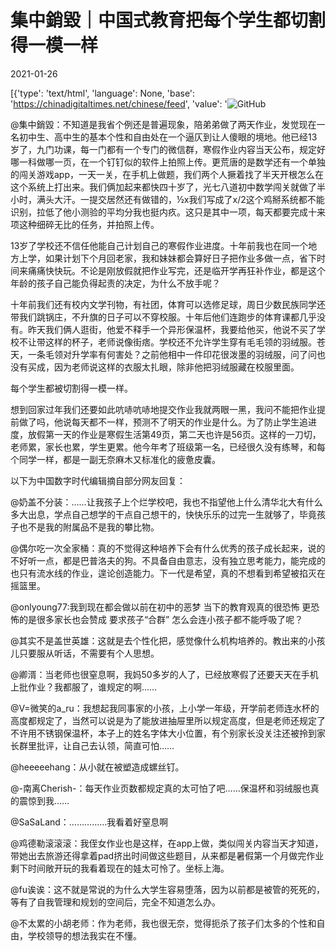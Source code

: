 # 集中銷毀｜中国式教育把每个学生都切割得一模一样

2021-01-26

[{'type': 'text/html', 'language': None, 'base': 'https://chinadigitaltimes.net/chinese/feed', 'value': '![GitHub](https://chinadigitaltimes.net/chinese/files/2020/10/m1uTIOKZmEcFDkpdBG_sU3x4Qk4DQmmFAcy2fgHMtn4.jpeg) 

@集中銷毀：不知道是我省个例还是普遍现象，陪弟弟做了两天作业，发觉现在一名初中生、高中生的基本个性和自由处在一个逼仄到让人傻眼的境地。他已经13岁了，九门功课，每一门都有一个专门的微信群，寒假作业内容当天公布，规定好哪一科做哪一页，在一个钉钉似的软件上拍照上传。更荒唐的是数学还有一个单独的闯关游戏app，一天一关，在手机上做题，我们两个人撅着找了半天开根怎么在这个系统上打出来。我们俩加起来都快四十岁了，光七八道初中数学闯关就做了半小时，满头大汗。一提交居然还有做错的，½x我们写成了x/2这个鸡掰系统都不能识别，拉低了他小测验的平均分我也挺内疚。这只是其中一项，每天都要完成十来项这种细碎无比的任务，并拍照上传。

13岁了学校还不信任他能自己计划自己的寒假作业进度。十年前我也在同一个地方上学，如果计划下个月回老家，我和妹妹都会算好日子把作业多做一点，省下时间来痛痛快快玩。不论是刚放假就把作业写完，还是临开学再狂补作业，都是这个年龄的孩子自己能负得起责的决定，为什么不放手呢？

十年前我们还有校内文学刊物，有社团，体育可以选修足球，周日少数民族同学还带我们跳锅庄，不升旗的日子可以不穿校服。十年后他们连跑步的体育课都几乎没有。昨天我们俩人逛街，他爱不释手一个异形保温杯，我要给他买，他说不买了学校不让带这样的杯子，老师说像街痞。学校还不允许学生穿有毛毛领的羽绒服。苍天，一条毛领对升学率有何害处？之前他相中一件印花很泼墨的羽绒服，问了问也没有买成，因为老师说这样的衣服太扎眼，除非他把羽绒服藏在校服里面。

每个学生都被切割得一模一样。

想到回家过年我们还要如此吭哧吭哧地提交作业我就两眼一黑，我问不能把作业提前做了吗，他说每天都不一样，预测不了明天的作业是什么。为了防止学生追进度，放假第一天的作业是寒假生活第49页，第二天也许是56页。这样的一刀切，老师累，家长也累，学生更累。他今年考了班级第一名，已经很久没有练琴，和每个同学一样，都是一副无奈麻木又标准化的疲惫皮囊。

以下为中国数字时代编辑摘自部分网友回复：



@奶盖不分装：……让我孩子上个烂学校吧，我也不指望他上什么清华北大有什么多大出息，学点自己想学的干点自己想干的，快快乐乐的过完一生就够了，毕竟孩子也不是我的附属品不是我的攀比物。

@偶尔吃一次全家桶：真的不觉得这种培养下会有什么优秀的孩子成长起来，说的不好听一点，都是巴普洛夫的狗。不具备自由意志，没有独立思考能力，能完成的也只有流水线的作业，遑论创造能力。下一代是希望，真的不想看到希望被掐灭在摇篮里。

@onlyoung77:我到现在都会做以前在初中的恶梦 当下的教育观真的很恐怖 更恐怖的是很多家长也会赞成 要求孩子“合群” 怎么会连小孩子都不能呼吸了呢？

@其实不是盖世英雄：这就是去个性化把，感觉像什么机构培养的。教出来的小孩儿只要服从听话，不需要有个人思想。

@卿湑：当老师也很窒息啊，我妈50多岁的人了，已经放寒假了还要天天在手机上批作业？我都服了，谁规定的啊……

@V=微笑的a_ru：我想起我同事家的小孩，上小学一年级，开学前老师连水杯的高度都规定了，当然可以说是为了能放进抽屉里所以规定高度，但是老师还规定了不许用不锈钢保温杯，本子上的姓名字体大小位置，有个别家长没关注还被拎到家长群里批评，让自己去认领，简直可怕……

@heeeeehang：从小就在被塑造成螺丝钉。

@-南离Cherish-：每天作业页数都规定真的太可怕了吧……保温杯和羽绒服也真的震惊到我……

@SaSaLand：……………我看着好窒息啊

@鸡德勒滚滚滚：我侄女作业也是这样，在app上做，类似闯关内容当天才知道，带她出去旅游还得拿着pad挤出时间做这些题目，从来都是暑假第一个月做完作业剩下时间敞开玩的我看着现在的娃太可怜了。坐标上海。

@fu诶诶：这不就是常说的为什么大学生容易堕落，因为以前都是被管的死死的，等有了自我管理和规划的空间后，完全不知道怎么办。

@不太累的小胡老师：作为老师，我也很无奈，觉得扼杀了孩子们太多的个性和自由，学校领导的想法我实在不懂。



